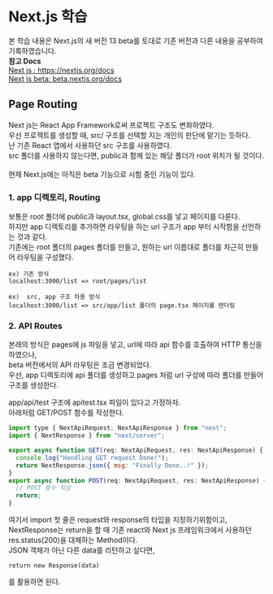 # Next.js 학습
본 학습 내용은 Next.js의 새 버전 13 beta를 토대로 기존 버전과 다른 내용을 공부하여 기록하였습니다.<br/>
<strong>참고 Docs</strong> <br/> 
<a href="https://nextjs.org/docs">Next js : https://nextjs.org/docs</a> <br/>
<a href="beta.nextjs.org/docs">Next js beta: beta.nextjs.org/docs</a>


## Page Routing
Next js는 React App Framework로써 프로젝트 구조도 변화하였다. <br/>
 우선 프로젝트를 생성할 때, src/ 구조를 선택할 지는 개인의 판단에 맡기는 듯하다. <br/>
난 기존 React 앱에서 사용하던 src 구조를 사용하였다. <br/>
 src 폴더를 사용하지 않는다면, public과 함께 있는 해당 폴더가 root 위치가 될 것이다.<br/>
<br/>
현재 Next.js에는 아직은 beta 기능으로 시험 중인 기능이 있다.

### 1. app 디렉토리, Routing
보통은 root 폴더에 public과 layout.tsx, global.css를 넣고 페이지를 다룬다.<br/>
 하지만 app 디렉토리를 추가하면 라우팅을 하는 url 구조가 app 부터 시작함을 선언하는 것과 같다. <br/>
기존에는 root 폴더의 pages 폴더를 만들고, 원하는 url 이름대로 폴더를 차근히 만들어 라우팅을 구성했다.
```
ex) 기존 방식
localhost:3000/list => root/pages/list
```

```
ex)  src, app 구조 차용 방식
localhost:3000/list => src/app/list 폴더의 page.tsx 페이지를 렌더링
```
### 2. API Routes
본래의 방식은 pages에 js 파일을 넣고, url에 따라 api 함수를 호출하여 HTTP 통신을 하였으나,<br/>
beta 버전에서의 API 라우팅은 조금 변경되었다. <br/>
우선, app 디렉토리에 api 폴더를 생성하고 pages 처럼 url 구성에 따라 폴더를 만들어 구조를 생성한다.<br/>

app/api/test 구조에 apitest.tsx 파일이 있다고 가정하자. <br/>
아래처럼 GET/POST 함수를 작성한다. <br/>
```javascript
import type { NextApiRequest, NextApiResponse } from "next";
import { NextResponse } from "next/server";

export async function GET(req: NextApiRequest, res: NextApiResponse) {
  console.log("Handling GET request Done!");
  return NextResponse.json({ msg: "Finally Done..!" });
}
export async function POST(req: NextApiRequest, res: NextApiResponse) {
  // POST 함수 작성
  return;
}
```
여기서 import 첫 줄은 request와 response의 타입을 지정하기위함이고, <br/>
NextResponse는 return을 할 때 기존 react와 Next js 프레임워크에서 사용하던 res.status(200)을 대체하는 Method이다. <br/>
JSON 객체가 아닌 다른 data를 리턴하고 싶다면, <br/>
```
return new Response(data)
```
를 활용하면 된다.
